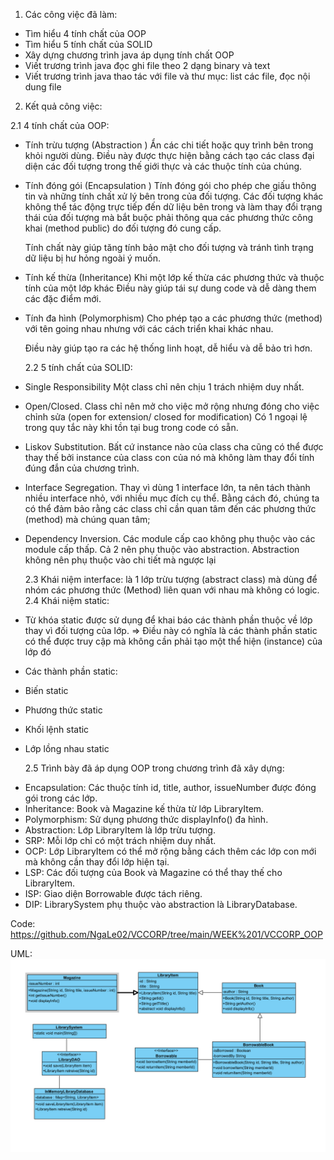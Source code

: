 1. Các công việc đã làm:

- Tìm hiểu 4 tính chất của OOP
- Tìm hiểu 5 tính chất của SOLID
- Xây dựng chương trình java áp dụng tính chất OOP
- Viết trương trình java đọc ghi file theo 2 dạng binary và text
- Viết trương trình java thao tác với file và thư mục: list các file, đọc nội dung file

2. Kết quả công việc:

2.1 4 tính chất của OOP:

- Tính trừu tượng (Abstraction )
  Ẩn các chi tiết hoặc quy trình bên trong khỏi người dùng. Điều này được thực hiện bằng cách tạo các class đại diện các đối tượng trong thế giới thực và các thuộc tính của chúng.

- Tính đóng gói (Encapsulation )
  Tính đóng gói cho phép che giấu thông tin và những tính chất xử lý bên trong của đối tượng. Các đối tượng khác không thể tác động trực tiếp đến dữ liệu bên trong và làm thay đổi trạng thái của đối tượng mà bắt buộc phải thông qua các phương thức công khai (method public) do đối tượng đó cung cấp.

  Tính chất này giúp tăng tính bảo mật cho đối tượng và tránh tình trạng dữ liệu bị hư hỏng ngoài ý muốn.

- Tính kế thừa (Inheritance)
  Khi một lớp kế thừa các phương thức và thuộc tính của một lớp khác
  Điều này giúp tái sự dung code và dễ dàng them các đặc điểm mới.

- Tính đa hình (Polymorphism)
  Cho phép tạo a các phương thức (method) với tên going nhau nhưng với các cách triển khai khác nhau.

  Điều này giúp tạo ra các hệ thống linh hoạt, dễ hiểu và dễ bảo trì hơn.

  2.2 5 tính chất của SOLID:

- Single Responsibility
  Một class chỉ nên chịu 1 trách nhiệm duy nhất.
- Open/Closed.
  Class chỉ nên mở cho việc mở rộng nhưng đóng cho việc chỉnh sửa (open for extension/ closed for modification)
  Có 1 ngoại lệ trong quy tắc này khi tồn tại bug trong code có sẵn.
- Liskov Substitution.
  Bất cứ instance nào của class cha cũng có thể được thay thế bởi instance của class con của nó mà không làm thay đổi tính đúng đắn của chương trình.
- Interface Segregation.
  Thay vì dùng 1 interface lớn, ta nên tách thành nhiều interface nhỏ, với nhiều mục đích cụ thể.
  Bằng cách đó, chúng ta có thể đảm bảo rằng các class chỉ cần quan tâm đến các phương thức (method) mà chúng quan tâm;

- Dependency Inversion.
  Các module cấp cao không phụ thuộc vào các module cấp thấp.
  Cả 2 nên phụ thuộc vào abstraction.
  Abstraction không nên phụ thuộc vào chi tiết mà ngược lại

  2.3 Khái niệm interface: là 1 lớp trừu tượng (abstract class) mà dùng để nhóm các phương thức (Method) liên quan với nhau mà không có logic.
  2.4 Khái niệm static:

- Từ khóa static được sử dụng để khai báo các thành phần thuộc về lớp thay vì đối tượng của lớp.
  => Điều này có nghĩa là các thành phần static có thể được truy cập mà không cần phải tạo một thể hiện (instance) của lớp đó
- Các thành phần static:

* Biến static
* Phương thức static
* Khối lệnh static
* Lớp lồng nhau static

  2.5 Trình bày đã áp dụng OOP trong chương trình đã xây dựng:

- Encapsulation: Các thuộc tính id, title, author, issueNumber được đóng gói trong các lớp.
- Inheritance: Book và Magazine kế thừa từ lớp LibraryItem.
- Polymorphism: Sử dụng phương thức displayInfo() đa hình.
- Abstraction: Lớp LibraryItem là lớp trừu tượng.
- SRP: Mỗi lớp chỉ có một trách nhiệm duy nhất.
- OCP: Lớp LibraryItem có thể mở rộng bằng cách thêm các lớp con mới mà không cần thay đổi lớp hiện tại.
- LSP: Các đối tượng của Book và Magazine có thể thay thế cho LibraryItem.
- ISP: Giao diện Borrowable được tách riêng.
- DIP: LibrarySystem phụ thuộc vào abstraction là LibraryDatabase.

Code: https://github.com/NgaLe02/VCCORP/tree/main/WEEK%201/VCCORP_OOP

UML:
![alt text](UML.png)
